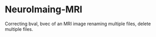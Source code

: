 # NeuroImaing-MRI
Correcting bval, bvec of an MRI image renaming multiple files, delete multiple files.
